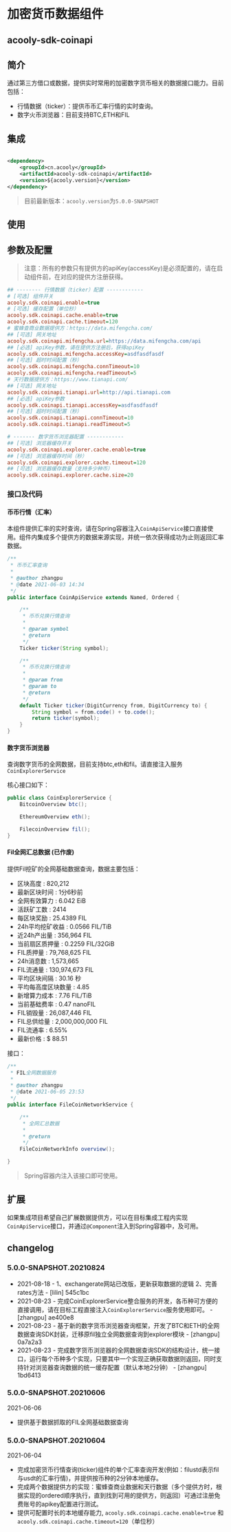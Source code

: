 <!-- title: 加密货币数据组件 -->
<!-- name: acooly-sdk-coinapi -->
<!-- type: resources -->
<!-- author: zhangpu -->
<!-- date: 2021-06-04 -->

加密货币数据组件
====
acooly-sdk-coinapi
----

## 简介

通过第三方借口或数据，提供实时常用的加密数字货币相关的数据接口能力。目前包括：

* 行情数据（ticker）：提供币币汇率行情的实时查询。
* 数字火币浏览器：目前支持BTC,ETH和FIL

## 集成

```xml

<dependency>
    <groupId>cn.acooly</groupId>
    <artifactId>acooly-sdk-coinapi</artifactId>
    <version>${acooly.version}</version>
</dependency>
```

> 目前最新版本：`acooly.version`为`5.0.0-SNAPSHOT`

## 使用

## 参数及配置

> 注意：所有的参数只有提供方的apiKey(accessKey)是必须配置的，请在启动组件前，在对应的提供方注册获得。

```ini
## -------- 行情数据（ticker）配置 ------------
# [可选] 组件开关
acooly.sdk.coinapi.enable=true
# [可选] 缓存配置（单位秒）
acooly.sdk.coinapi.cache.enable=true
acooly.sdk.coinapi.cache.timeout=120
# 蜜蜂查商业数据提供方：https://data.mifengcha.com/
## [可选] 网关地址
acooly.sdk.coinapi.mifengcha.url=https://data.mifengcha.com/api
## [必选] apiKey参数，请在提供方注册后，获得apiKey
acooly.sdk.coinapi.mifengcha.accessKey=asdfasdfasdf
## [可选] 超时时间配置（秒）
acooly.sdk.coinapi.mifengcha.connTimeout=10
acooly.sdk.coinapi.mifengcha.readTimeout=5
# 天行数据提供方：https://www.tianapi.com/
## [可选] 网关地址
acooly.sdk.coinapi.tianapi.url=http://api.tianapi.com
## [必选] apiKey参数
acooly.sdk.coinapi.tianapi.accessKey=asdfasdfasdf
## [可选] 超时时间配置（秒）
acooly.sdk.coinapi.tianapi.connTimeout=10
acooly.sdk.coinapi.tianapi.readTimeout=5

# ------- 数字货币浏览器配置 ------------
## [可选] 浏览器缓存开关
acooly.sdk.coinapi.explorer.cache.enable=true
## [可选] 浏览器缓存时间（秒）
acooly.sdk.coinapi.explorer.cache.timeout=120
## [可选] 浏览器缓存数量（支持多少种币）
acooly.sdk.coinapi.explorer.cache.size=20

```

### 接口及代码

#### 币币行情（汇率）

本组件提供汇率的实时查询，请在Spring容器注入`CoinApiService`接口直接使用。组件内集成多个提供方的数据来源实现，并统一依次获得成功为止则返回汇率数据。

```java
/**
 * 币币汇率查询
 *
 * @author zhangpu
 * @date 2021-06-03 14:34
 */
public interface CoinApiService extends Named, Ordered {

    /**
     * 币币兑换行情查询
     *
     * @param symbol
     * @return
     */
    Ticker ticker(String symbol);

    /**
     * 币币兑换行情查询
     *
     * @param from
     * @param to
     * @return
     */
    default Ticker ticker(DigitCurrency from, DigitCurrency to) {
        String symbol = from.code() + to.code();
        return ticker(symbol);
    }
}
```

#### 数字货币浏览器

查询数字货币的全网数据，目前支持btc,eth和fil。请直接注入服务`CoinExplorerService`

核心接口如下：

```java
public class CoinExplorerService {
    BitcoinOverview btc();

    EthereumOverview eth();

    FilecoinOverview fil();
}
```

#### Fil全网汇总数据 (已作废)

提供Fil挖矿的全网基础数据查询，数据主要包括：

* 区块高度 : 820,212
* 最新区块时间 : 1分6秒前
* 全网有效算力 : 6.042 EiB
* 活跃矿工数 : 2414
* 每区块奖励 : 25.4389 FIL
* 24h平均挖矿收益 : 0.0566 FIL/TiB
* 近24h产出量 : 356,964 FIL
* 当前扇区质押量 : 0.2259 FIL/32GiB
* FIL质押量 : 79,768,625 FIL
* 24h消息数 : 1,573,665
* FIL流通量 : 130,974,673 FIL
* 平均区块间隔 : 30.16 秒
* 平均每高度区块数量 : 4.85
* 新增算力成本 : 7.76 FIL/TiB
* 当前基础费率 : 0.47 nanoFIL
* FIL销毁量 : 26,087,446 FIL
* FIL总供给量 : 2,000,000,000 FIL
* FIL流通率 : 6.55%
* 最新价格 : $ 88.51

接口：

```java
/**
 * FIL全网数据服务
 *
 * @author zhangpu
 * @date 2021-06-05 23:53
 */
public interface FileCoinNetworkService {

    /**
     * 全网汇总数据
     *
     * @return
     */
    FileCoinNetworkInfo overview();

}
```

> Spring容器内注入该接口即可使用。

## 扩展

如果集成项目希望自己扩展数据提供方，可以在目标集成工程内实现`CoinApiService`接口，并通过`@Component`注入到Spring容器中，及可用。

## changelog

### 5.0.0-SNAPSHOT.20210824

* 2021-08-18 - 1、exchangerate网站已改版，更新获取数据的逻辑 2、完善rates方法 - [lilin] 545c1bc
* 2021-08-23 - 完成CoinExplorerService整合服务的开发，各币种可方便的直接调用，请在目标工程直接注入`CoinExplorerService`服务使用即可。 - [zhangpu] ae400e8
* 2021-08-23 - 基于新的数字货币浏览器查询框架，开发了BTC和ETH的全网数据查询SDK封装，迁移原fil独立全网数据查询到explorer模块 - [zhangpu] 0a7a2a3
* 2021-08-23 - 完成数字货币浏览器的全网数据查询SDK的结构设计，统一接口，运行每个币种多个实现，只要其中一个实现正确获取数据则返回，同时支持针对浏览器查询数据的统一缓存配置（默认本地2分钟） - [zhangpu] 1bd6413

### 5.0.0-SNAPSHOT.20210606

2021-06-06

* 提供基于数据抓取的FIL全网基础数据查询

### 5.0.0-SNAPSHOT.20210604

2021-06-04

* 完成加密货币行情查询(ticker)组件的单个汇率查询开发(例如：filustd表示fil与usdt的汇率行情)，并提供按币种的2分钟本地缓存。
* 完成两个数据提供方的实现：蜜蜂查商业数据和天行数据（多个提供方时，根据实现的ordered顺序执行，直到找到可用的提供方，则返回）可通过注册免费账号的apikey配置进行测试。
* 提供可配置时长的本地缓存能力, `acooly.sdk.coinapi.cache.enable=true` 和 `acooly.sdk.coinapi.cache.timeout=120`（单位秒）

